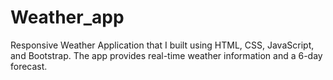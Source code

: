 # Weather_app
Responsive Weather Application that I built using HTML, CSS, JavaScript, and Bootstrap. The app provides real-time weather information and a 6-day forecast.
